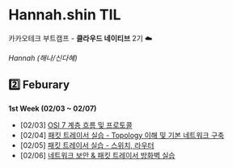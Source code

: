 # Hannah.shin TIL

카카오테크 부트캠프 - **클라우드 네이티브** 2기 ☁️

*Hannah (해나/신다혜)*

## 2️⃣ Feburary

**1st Week (02/03 ~ 02/07)**
- [02/03] [OSI 7 계층 흐름 및 프로토콜](Feb/1week/2025-02-03.md)
- [02/04] [패킷 트레이서 실습 - Topology 이해 및 기본 네트워크 구축](Feb/1week/2025-02-04.md)
- [02/05] [패킷 트레이서 실습 - 스위치, 라우터](Feb/1week/2025-02-05.md)
- [02/06] [네트워크 보안 & 패킷 트레이서 방화벽 실습](Feb/1week/2025-02-06.md)
